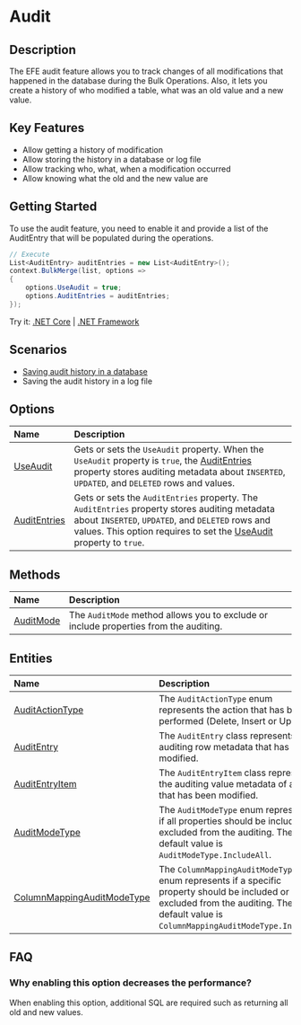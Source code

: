 # Audit

## Description

The EFE audit feature allows you to track changes of all modifications that happened in the database during the Bulk Operations. Also, it lets you create a history of who modified a table, what was an old value and a new value.

## Key Features

- Allow getting a history of modification
- Allow storing the history in a database or log file
- Allow tracking who, what, when a modification occurred
- Allow knowing what the old and the new value are

## Getting Started

To use the audit feature, you need to enable it and provide a list of the AuditEntry that will be populated during the operations.

```csharp
// Execute
List<AuditEntry> auditEntries = new List<AuditEntry>();
context.BulkMerge(list, options =>
{
    options.UseAudit = true;
    options.AuditEntries = auditEntries;
});

```

Try it: [.NET Core](https://dotnetfiddle.net/) | [.NET Framework](https://dotnetfiddle.net/)

## Scenarios

- [Saving audit history in a database](../options/save-audit-history-in-a-database.md)
- Saving the audit history in a log file

## Options

| Name                               | Description                                                           |
|:-----------------------------------|:----------------------------------------------------------------------|
|[UseAudit](../options/use-audit.md)  | Gets or sets the `UseAudit` property. When the `UseAudit` property is `true`, the [AuditEntries](../options/audit-entries.md) property stores auditing metadata about `INSERTED`, `UPDATED`, and `DELETED` rows and values. |
|[AuditEntries](../options/audit-entries.md)  | Gets or sets the `AuditEntries` property. The `AuditEntries` property stores auditing metadata about `INSERTED`, `UPDATED`, and `DELETED` rows and values. This option requires to set the [UseAudit](../options/use-audit.md) property to `true`. |

## Methods

| Name                               | Description                                                           |
|:-----------------------------------|:----------------------------------------------------------------------|
|[AuditMode](../options/audit-mode.md)  | The `AuditMode` method allows you to exclude or include properties from the auditing. |

## Entities

| Name                               | Description                                                           |
|:-----------------------------------|:----------------------------------------------------------------------|
|[AuditActionType](../options/audit-action-type.md) | The `AuditActionType` enum represents the action that has been performed (Delete, Insert or Update). |
|[AuditEntry](../options/audit-entry.md) | The `AuditEntry` class represents the auditing row metadata that has been modified. |
|[AuditEntryItem](../options/audit-entry-item.md) | The `AuditEntryItem` class represents the auditing value metadata of a row that has been modified. |
|[AuditModeType](../options/audit-mode-type.md) | The `AuditModeType` enum represents if all properties should be included or excluded from the auditing. The default value is `AuditModeType.IncludeAll`. |
|[ColumnMappingAuditModeType](../options/column-mapping-audit-mode-type.md) | The `ColumnMappingAuditModeType` enum represents if a specific property should be included or excluded from the auditing. The default value is `ColumnMappingAuditModeType.Inherit`. |

## FAQ

### Why enabling this option decreases the performance?

When enabling this option, additional SQL are required such as returning all old and new values.
